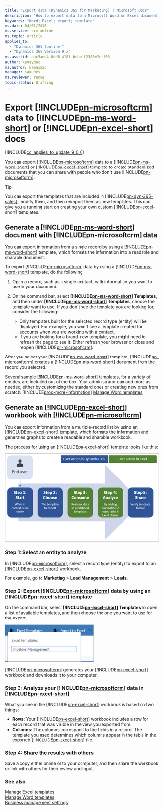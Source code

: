 ```yaml
---
title: "Export data (Dynamics 365 for Marketing) | Microsoft Docs"
description: "How to export data to a Microsoft Word or Excel document from Dynamics 365 for Marketing"
keywords: "Word; Excel; export; template"
ms.date: 04/01/2018
ms.service: crm-online
ms.topic: article
applies_to:
  - "Dynamics 365 (online)"
  - "Dynamics 365 Version 9.x"
ms.assetid: aac5aed4-0dd6-418f-bcbe-f2380e2ecf03
author: kamaybac
ms.author: kamaybac
manager: sakudes
ms.reviewer: renwe
topic-status: Drafting
---
```


# Export [!INCLUDE[pn-microsoftcrm](../includes/pn-dynamics-365.md)] data to [!INCLUDE[pn-ms-word-short](../includes/pn-ms-word-short.md)] or [!INCLUDE[pn-excel-short](../includes/pn-excel-short.md)] docs

[!INCLUDE[cc_applies_to_update_9_0_0](../includes/cc_applies_to_update_9_0_0.md)]

You can export [!INCLUDE[pn-microsoftcrm](../includes/pn-dynamics-365.md)] data to a [!INCLUDE[pn-ms-word-short](../includes/pn-ms-word-short.md)] or [!INCLUDE[pn-excel-short](../includes/pn-excel-short.md)] template to create standardized documents that you can share with people who don't use [!INCLUDE[pn-microsoftcrm](../includes/pn-dynamics-365.md)].

> [!TIP]
> You can export the templates that are included in [!INCLUDE[pn-dyn-365-sales](../includes/pn-dyn-365-sales.md)], modify them, and then reimport them as new templates. This can give you a running start on creating your own custom [!INCLUDE[pn-excel-short](../includes/pn-excel-short.md)] templates.

## Generate a [!INCLUDE[pn-ms-word-short](../includes/pn-ms-word-short.md)] document with [!INCLUDE[pn-microsoftcrm](../includes/pn-dynamics-365.md)] data

You can export information from a single record by using a [!INCLUDE[pn-ms-word-short](../includes/pn-ms-word-short.md)] template, which formats the information into a readable and sharable document.

To export [!INCLUDE[pn-microsoftcrm](../includes/pn-dynamics-365.md)] data by using a [!INCLUDE[pn-ms-word-short](../includes/pn-ms-word-short.md)] template, do the following:

1. Open a record, such as a single contact, with information you want to use in your document.

1. On the command bar, select **[!INCLUDE[pn-ms-word-short](../includes/pn-ms-word-short.md)] Templates**, and then under **[!INCLUDE[pn-ms-word-short](../includes/pn-ms-word-short.md)] Templates**, choose the template want to use. If you don't see the template you are looking for, consider the following:
    - Only templates built for the selected record type (entity) will be displayed. For example, you won't see a template created for accounts when you are working with a contact.
    - If you are looking for a brand-new template, you might need to refresh the page to see it. Either refresh your browser or close and reopen [!INCLUDE[pn-microsoftcrm](../includes/pn-dynamics-365.md)].

After you select your [!INCLUDE[pn-ms-word-short](../includes/pn-ms-word-short.md)] template, [!INCLUDE[pn-microsoftcrm](../includes/pn-dynamics-365.md)] creates a [!INCLUDE[pn-ms-word-short](../includes/pn-ms-word-short.md)] document from the record you selected.

Several sample [!INCLUDE[pn-ms-word-short](../includes/pn-ms-word-short.md)] templates, for a variety of entities, are included out of the box. Your administrator can add more as needed, either by customizing the standard ones or creating new ones from scratch. [!INCLUDE[proc-more-information](../includes/proc-more-information.md)] [Manage Word templates](manage-word-templates.md)

## Generate an [!INCLUDE[pn-excel-short](../includes/pn-excel-short.md)] workbook with [!INCLUDE[pn-microsoftcrm](../includes/pn-dynamics-365.md)]

You can export information from a multiple-record list by using an [!INCLUDE[pn-excel-short](../includes/pn-excel-short.md)] template, which formats the information and generates graphs to create a readable and sharable workbook.

The process for using an [!INCLUDE[pn-excel-short](../includes/pn-excel-short.md)] template looks like this:

![The process for using an Excel template](media/excel-process-ill.png "The process for using an Excel template")

### Step 1: Select an entity to analyze

In [!INCLUDE[pn-microsoftcrm](../includes/pn-dynamics-365.md)], select a record type (entity) to export to an [!INCLUDE[pn-excel-short](../includes/pn-excel-short.md)] workbook.

For example, go to **Marketing** &gt; **Lead Management** &gt; **Leads**.

### Step 2: Export [!INCLUDE[pn-microsoftcrm](../includes/pn-dynamics-365.md)] data by using an [!INCLUDE[pn-excel-short](../includes/pn-excel-short.md)] template

On the command bar, select **[!INCLUDE[pn-excel-short](../includes/pn-excel-short.md)] Templates** to open a list of available templates, and then choose the one you want to use for the export.

![Choose an Excel template to export to](media/export-choose-excel-template.png "Choose an Excel template to export to")

[!INCLUDE[pn-microsoftcrm](../includes/pn-dynamics-365.md)] generates your [!INCLUDE[pn-excel-short](../includes/pn-excel-short.md)] workbook and downloads it to your computer.

### Step 3: Analyze your [!INCLUDE[pn-microsoftcrm](../includes/pn-dynamics-365.md)] data in [!INCLUDE[pn-excel-short](../includes/pn-excel-short.md)]

What you see in the [!INCLUDE[pn-excel-short](../includes/pn-excel-short.md)] workbook is based on two things:

- **Rows**: Your [!INCLUDE[pn-excel-short](../includes/pn-excel-short.md)] workbook includes a row for each record that was visible in the view you exported from.
- **Columns**: The columns correspond to the fields in a record. The template you used determines which columns appear in the table in the exported [!INCLUDE[pn-excel-short](../includes/pn-excel-short.md)] file.

### Step 4: Share the results with others

Save a copy either online or to your computer, and then share the workbook or link with others for their review and input.

### See also

[Manage Excel templates](manage-excel-templates.md)  
[Manage Word templates](manage-word-templates.md)  
[Business management settings](business-management-settings.md)
